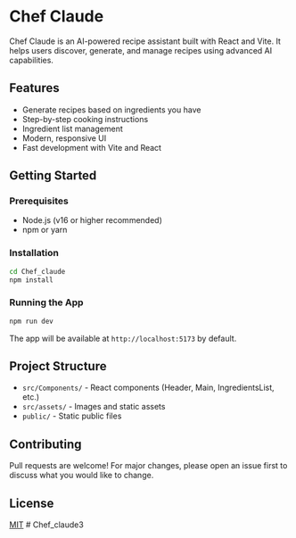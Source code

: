 # Chef Claude

Chef Claude is an AI-powered recipe assistant built with React and Vite. It helps users discover, generate, and manage recipes using advanced AI capabilities.

## Features
- Generate recipes based on ingredients you have
- Step-by-step cooking instructions
- Ingredient list management
- Modern, responsive UI
- Fast development with Vite and React

## Getting Started

### Prerequisites
- Node.js (v16 or higher recommended)
- npm or yarn

### Installation
```bash
cd Chef_claude
npm install
```

### Running the App
```bash
npm run dev
```

The app will be available at `http://localhost:5173` by default.

## Project Structure
- `src/Components/` - React components (Header, Main, IngredientsList, etc.)
- `src/assets/` - Images and static assets
- `public/` - Static public files

## Contributing
Pull requests are welcome! For major changes, please open an issue first to discuss what you would like to change.

## License
[MIT](LICENSE)
#   C h e f _ c l a u d e 3  
 